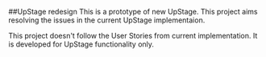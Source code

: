 ##UpStage redesign
This is a prototype of new UpStage. This project aims resolving the issues in the current UpStage implementaion.

This project doesn't follow the User Stories from current implementation. It is developed for UpStage functionality only.
